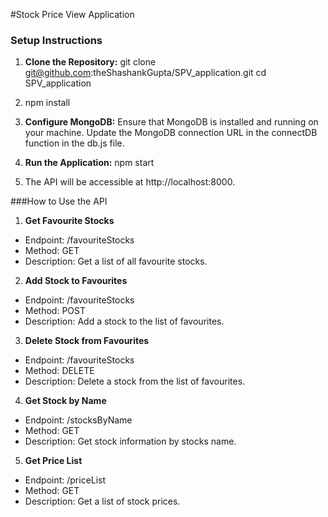 #Stock Price View Application

### Setup Instructions

1. **Clone the Repository:**
   git clone git@github.com:theShashankGupta/SPV_application.git
   cd SPV_application

2. npm install
3. **Configure MongoDB:**
    Ensure that MongoDB is installed and running on your machine.
Update the MongoDB connection URL in the connectDB function in the db.js file.

4.  **Run the Application:** npm start
5.  The API will be accessible at http://localhost:8000.

###How to Use the API
1. **Get Favourite Stocks**
* Endpoint: /favouriteStocks
* Method: GET
* Description: Get a list of all favourite stocks.

2. **Add Stock to Favourites**
* Endpoint: /favouriteStocks
* Method: POST
* Description: Add a stock to the list of favourites.

3. **Delete Stock from Favourites**
*  Endpoint: /favouriteStocks
* Method: DELETE
* Description: Delete a stock from the list of favourites.

4. **Get Stock by Name**
* Endpoint: /stocksByName
* Method: GET
* Description: Get stock information by stocks name.

5. **Get Price List**
* Endpoint: /priceList
* Method: GET
* Description: Get a list of stock prices.
